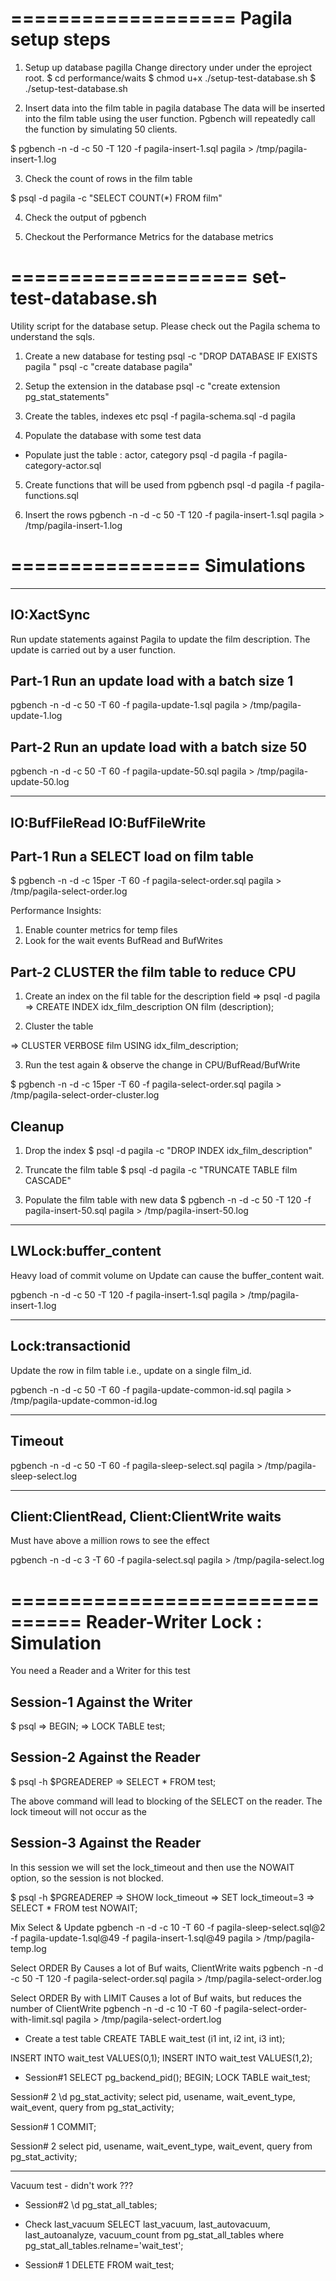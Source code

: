 ===================
Pagila setup steps
===================
1. Setup up database pagilla
Change directory under under the eproject root.
$ cd performance/waits
$ chmod u+x ./setup-test-database.sh
$ ./setup-test-database.sh

2. Insert data into the film table in pagila database
The data will be inserted into the film table using the user function. Pgbench will repeatedly call the function by simulating 50 clients.

$ pgbench -n -d -c 50 -T 120 -f pagila-insert-1.sql pagila > /tmp/pagila-insert-1.log

3. Check the count of rows in the film table

$ psql -d pagila -c "SELECT COUNT(*) FROM film"

4. Check the output of pgbench

5. Checkout the Performance Metrics for the database metrics

====================
set-test-database.sh
====================
Utility script for the database setup.
Please check out the Pagila schema to understand the sqls.

1. Create a new database for testing
psql -c "DROP DATABASE IF EXISTS pagila "
psql -c "create database pagila"

2. Setup the extension in the database
psql -c "create extension pg_stat_statements"

3. Create the tables, indexes etc
psql -f pagila-schema.sql  -d pagila

4. Populate the database with some test data
* Populate just the table : actor, category
psql -d pagila -f pagila-category-actor.sql  

5. Create functions that will be used from pgbench
psql -d pagila -f pagila-functions.sql

6. Insert the rows
pgbench -n -d -c 50 -T 120 -f pagila-insert-1.sql pagila > /tmp/pagila-insert-1.log

================
Simulations
================

-----------------------------------------
IO:XactSync
-----------------------------------------
Run update statements against Pagila to update the film description. The update is carried out by a user function.

Part-1  Run an update load with a batch size 1
------
pgbench -n -d -c 50 -T 60 -f pagila-update-1.sql pagila > /tmp/pagila-update-1.log

Part-2  Run an update load with a batch size 50
------
pgbench -n -d -c 50 -T 60 -f pagila-update-50.sql pagila > /tmp/pagila-update-50.log

-----------------------------------------
IO:BufFileRead  IO:BufFileWrite
-----------------------------------------

Part-1 Run a SELECT load on film table
------
$ pgbench -n -d -c 15per -T 60 -f pagila-select-order.sql pagila > /tmp/pagila-select-order.log

Performance Insights:
1. Enable counter metrics for temp files
2. Look for the wait events BufRead and BufWrites

Part-2 CLUSTER the film table to reduce CPU
------
1. Create an index on the fil table for the description field
=> psql -d pagila
=> CREATE INDEX idx_film_description ON film (description);

2. Cluster the table

=> CLUSTER VERBOSE film USING idx_film_description;

3. Run the test again & observe the change in CPU/BufRead/BufWrite 

$ pgbench -n -d -c 15per -T 60 -f pagila-select-order.sql pagila > /tmp/pagila-select-order-cluster.log


Cleanup
-------
1. Drop the index
$ psql -d pagila -c "DROP INDEX idx_film_description"

2. Truncate the film table
$ psql -d pagila -c "TRUNCATE TABLE film CASCADE" 

3. Populate the film table with new data
$ pgbench -n -d -c 50 -T 120 -f pagila-insert-50.sql pagila > /tmp/pagila-insert-50.log

------------------------------------------------
LWLock:buffer_content
------------------------------------------------
Heavy load of commit volume on Update can cause the buffer_content wait.

pgbench -n -d -c 50 -T 120 -f pagila-insert-1.sql pagila > /tmp/pagila-insert-1.log

-------------------------------------------------
Lock:transactionid
-------------------------------------------------
Update the row in film table i.e., update on a single film_id.

pgbench -n -d -c 50 -T 60 -f pagila-update-common-id.sql pagila > /tmp/pagila-update-common-id.log

--------------------------------------------------
Timeout
--------------------------------------------------

pgbench -n -d -c 50 -T 60 -f pagila-sleep-select.sql pagila > /tmp/pagila-sleep-select.log

--------------------------------------------------
Client:ClientRead, Client:ClientWrite waits
--------------------------------------------------
Must have above a million rows to see the effect

pgbench -n -d -c 3 -T 60 -f pagila-select.sql pagila > /tmp/pagila-select.log

================================
Reader-Writer Lock : Simulation
================================
You need a Reader and a Writer for this test

Session-1   Against the Writer
---------
$ psql
=> BEGIN;
=> LOCK TABLE test;

Session-2   Against the Reader
---------
$ psql -h $PGREADEREP
=> SELECT * FROM test;

The above command will lead to blocking of the SELECT on the reader. The lock timeout will not occur as the 

Session-3  Against the Reader
---------
In this session we will set the lock_timeout and then use the NOWAIT option, so the session is not blocked.

$ psql -h $PGREADEREP
=> SHOW  lock_timeout
=> SET   lock_timeout=3
=> SELECT * FROM test  NOWAIT;



Mix Select & Update
pgbench -n -d -c 10 -T 60 -f pagila-sleep-select.sql@2 -f pagila-update-1.sql@49 -f pagila-insert-1.sql@49    pagila > /tmp/pagila-temp.log

Select ORDER By
Causes a lot of Buf waits, ClientWrite waits
pgbench -n -d -c 50 -T 120 -f pagila-select-order.sql pagila > /tmp/pagila-select-order.log

Select ORDER By with LIMIT
Causes a lot of Buf waits, but reduces the number of ClientWrite
pgbench -n -d -c 10 -T 60 -f pagila-select-order-with-limit.sql pagila > /tmp/pagila-select-ordert.log




* Create a test table
CREATE TABLE wait_test (i1 int, i2 int, i3 int);

INSERT INTO wait_test VALUES(0,1);
INSERT INTO wait_test VALUES(1,2);


* Session#1
SELECT pg_backend_pid();
BEGIN;
LOCK TABLE wait_test;

Session# 2
\d pg_stat_activity;
select pid, usename, wait_event_type, wait_event, query from pg_stat_activity;

Session# 1
COMMIT;

Session# 2
select pid, usename, wait_event_type, wait_event, query from pg_stat_activity;


---
Vacuum test - didn't work ???

* Session#2 
\d pg_stat_all_tables;

* Check last_vacuum
SELECT last_vacuum, last_autovacuum, last_autoanalyze, vacuum_count from pg_stat_all_tables where pg_stat_all_tables.relname='wait_test';

* Session# 1
DELETE FROM wait_test;




